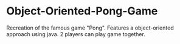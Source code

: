 # Object-Oriented-Pong-Game
Recreation of the famous game "Pong". Features a object-oriented approach using java. 2 players can play game together.
